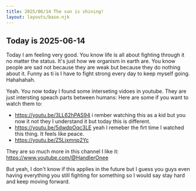 ```yaml
---
title: 2025/06/14 The sun is shining!
layout: layouts/base.njk
---
```

## Today is 2025-06-14

Today I am feeling very good. You know life is all about fighting through it no matter the status. It's just how we organism in earth are.
You know people are sad not because they are weak but because they do nothing about it. 
Funny as ti is I have to fight strong every day to keep myself going. Hahahahah.

Yeah. You now today I found some interseting vidoes in youtube. They are just intersting speach parts between humans:
Here are some if you want to watch them to:
- https://youtu.be/3LL62hPAS94 i rember watching this as a kid but you now it not they I understand it but today this is different. 
- https://youtu.be/5dwdpOqc3LE yeah I remeber the firt time I watched this thing. It feels like peace.
- https://youtu.be/Z5Ljxmnp2Yc

They are so much more in this channel I like it: https://www.youtube.com/@HandIerOnee 

But yeah, I don't know if this applies in the future but I guess you guys even having everything you still fighting for something
so I would say stay hard and keep moving forward.




